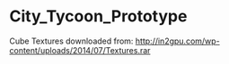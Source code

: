 # City_Tycoon_Prototype

Cube Textures downloaded from: http://in2gpu.com/wp-content/uploads/2014/07/Textures.rar